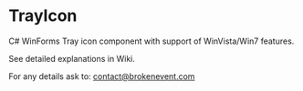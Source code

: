 TrayIcon
========

C# WinForms Tray icon component with support of WinVista/Win7 features.

See detailed explanations in Wiki.

For any details ask to: contact@brokenevent.com